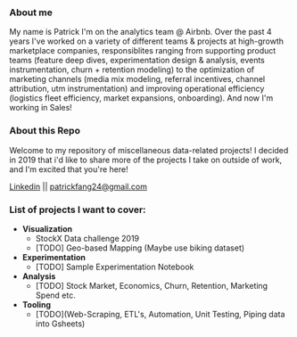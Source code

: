 ### About me ### 

My name is Patrick I'm on the analytics team @ Airbnb. Over the past 4 years I've worked on a variety of different teams & projects at high-growth marketplace companies, responsiblites ranging from supporting product teams (feature deep dives, experimentation design & analysis, events instrumentation, churn + retention modeling) to the optimization of marketing channels (media mix modeling, referral incentives, channel attribution, utm instrumentation) and improving operational efficiency (logistics fleet efficiency, market expansions, onboarding). And now I'm working in Sales!

### About this Repo ### 

Welcome to my repository of miscellaneous data-related projects! I decided in 2019 that i'd like to share more of the projects I take on outside of work, and I'm excited that you're here! 

[Linkedin](https://www.linkedin.com/in/pfangg/) || 
[patrickfang24@gmail.com](patrickfang24@gmail.com)


### List of projects I want to cover: ### 
* __Visualization__
  * StockX Data challenge 2019
  * [TODO] Geo-based Mapping (Maybe use biking dataset) 
* __Experimentation__
  * [TODO] Sample Experimentation Notebook
* __Analysis__
  * [TODO] Stock Market, Economics, Churn, Retention, Marketing Spend etc.
* __Tooling__
  * [TODO](Web-Scraping, ETL's, Automation, Unit Testing, Piping data into Gsheets)
